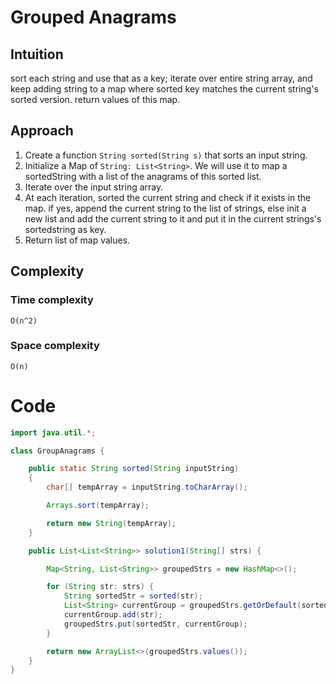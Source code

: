 # Grouped Anagrams
## Intuition
sort each string and use that as a key; iterate over entire string array, and keep adding string to a map where sorted key matches the current string's sorted version. return values of this map.

## Approach
1. Create a function `String sorted(String s)` that sorts an input string.
2. Initialize a Map of `String: List<String>`. We will use it to map a sortedString with a list of the anagrams of this sorted list.
3. Iterate over the input string array.
4. At each iteration, sorted the current string and check if it exists in the map. if yes, append the current string to the list of strings, else init a new list and add the current string to it and put it in the current strings's sortedstring as key.
5. Return list of map values.

## Complexity
### Time complexity
    O(n^2)

### Space complexity
    O(n)

# Code
```java
import java.util.*;

class GroupAnagrams {

    public static String sorted(String inputString)
    {
        char[] tempArray = inputString.toCharArray();

        Arrays.sort(tempArray);

        return new String(tempArray);
    }

    public List<List<String>> solution1(String[] strs) {

        Map<String, List<String>> groupedStrs = new HashMap<>();

        for (String str: strs) {
            String sortedStr = sorted(str);
            List<String> currentGroup = groupedStrs.getOrDefault(sortedStr, new ArrayList<String>());
            currentGroup.add(str);
            groupedStrs.put(sortedStr, currentGroup);
        }

        return new ArrayList<>(groupedStrs.values());
    }
}
```